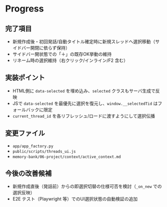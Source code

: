 # Progress

## 完了項目
- 新規作成後・初回発話/自動タイトル確定時に新規スレッドへ選択移動（サイドバー開閉に依らず保持）
- サイドバー開状態での「＋」の既存OK挙動の維持
- リネーム時の選択維持（右クリック/インライン/F2 含む）

## 実装ポイント
- HTML側に `data-selected` を埋め込み、`selected` クラスもサーバ生成で反映
- JSで `data-selected` を最優先に選択を復元し、`window.__selectedTid` はフォールバックに限定
- `current_thread_id` を各リフレッシュ/ロードに渡すようにして選択伝播

## 変更ファイル
- `app/app_factory.py`
- `public/scripts/threads_ui.js`
- `memory-bank/06-project/context/active_context.md`

## 今後の改善候補
- 新規作成直後（発話前）からの即選択切替の仕様可否を検討（`_on_new` での選択反映）
- E2E テスト（Playwright 等）でのUI選択状態の自動検証の追加
